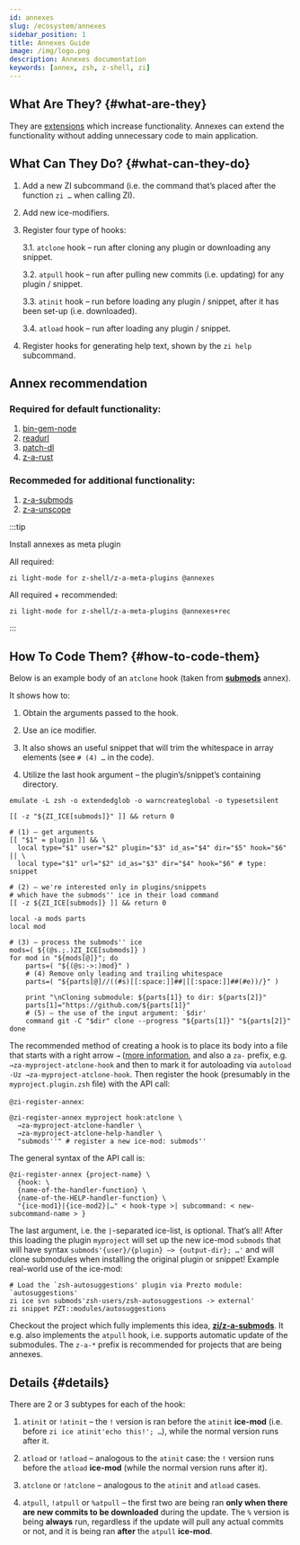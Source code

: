 ```yaml
---
id: annexes
slug: /ecosystem/annexes
sidebar_position: 1
title: Annexes Guide
image: /img/logo.png
description: Annexes documentation
keywords: [annex, zsh, z-shell, zi]
---
```


## What Are They? {#what-are-they}

They are [extensions](https://github.com/z-shell/zannexes) which increase functionality. Annexes can extend the functionality without adding unnecessary code to main application.

## What Can They Do? {#what-can-they-do}

1. Add a new ZI subcommand (i.e. the command that’s placed after the function `zi …` when calling ZI).

2. Add new ice-modifiers.

3. Register four type of hooks:

   3.1. `atclone` hook – run after cloning any plugin or downloading any snippet.

   3.2. `atpull` hook – run after pulling new commits (i.e. updating) for any plugin / snippet.

   3.3. `atinit` hook – run before loading any plugin / snippet, after it has been set-up (i.e. downloaded).

   3.4. `atload` hook – run after loading any plugin / snippet.

4. Register hooks for generating help text, shown by the `zi help` subcommand.

## Annex recommendation

### Required for default functionality:

1. [bin-gem-node](https://github.com/z-shell/z-a-bin-gem-node)
2. [readurl](https://github.com/z-shell/z-a-readurl)
3. [patch-dl](https://github.com/z-shell/z-a-patch-dl)
4. [z-a-rust](https://github.com/z-shell/z-a-rust)

### Recommeded for additional functionality:

1. [z-a-submods](https://github.com/z-shell/z-a-submods)
2. [z-a-unscope](https://github.com/z-shell/z-a-unscope)

:::tip

Install annexes as meta plugin

All required:

```shell
zi light-mode for z-shell/z-a-meta-plugins @annexes
```

All required + recommended:

```shell
zi light-mode for z-shell/z-a-meta-plugins @annexes+rec
```

:::

## How To Code Them? {#how-to-code-them}

Below is an example body of an `atclone` hook (taken from [**submods**](https://github.com/z-shell/z-a-submods) annex).

It shows how to:

1. Obtain the arguments passed to the hook.

2. Use an ice modifier.

3. It also shows an useful snippet that will trim the whitespace in array elements (see `# (4) …` in the code).

4. Utilize the last hook argument – the plugin’s/snippet’s containing directory.

```shell
emulate -L zsh -o extendedglob -o warncreateglobal -o typesetsilent

[[ -z "${ZI_ICE[submods]}" ]] && return 0

# (1) – get arguments
[[ "$1" = plugin ]] && \
  local type="$1" user="$2" plugin="$3" id_as="$4" dir="$5" hook="$6" || \
  local type="$1" url="$2" id_as="$3" dir="$4" hook="$6" # type: snippet

# (2) – we're interested only in plugins/snippets
# which have the submods'' ice in their load command
[[ -z ${ZI_ICE[submods]} ]] && return 0

local -a mods parts
local mod

# (3) – process the submods'' ice
mods=( ${(@s.;.)ZI_ICE[submods]} )
for mod in "${mods[@]}"; do
    parts=( "${(@s:->:)mod}" )
    # (4) Remove only leading and trailing whitespace
    parts=( "${parts[@]//((#s)[[:space:]]##|[[:space:]]##(#e))/}" )

    print "\nCloning submodule: ${parts[1]} to dir: ${parts[2]}"
    parts[1]="https://github.com/${parts[1]}"
    # (5) – the use of the input argument: `$dir'
    command git -C "$dir" clone --progress "${parts[1]}" "${parts[2]}"
done
```

The recommended method of creating a hook is to place its body into a file that starts with a right arrow `→` ([more information](https://z-shell.github.io/docs/zsh/Zsh-Plugin-Standard.html#_the_proposed_function_name_prefixes), and also a `za-` prefix, e.g. `→za-myproject-atclone-hook` and then to mark it for autoloading via `autoload -Uz →za-myproject-atclone-hook`. Then register the hook (presumably in the `myproject.plugin.zsh` file) with the API call:

`@zi-register-annex`:

```shell
@zi-register-annex myproject hook:atclone \
  →za-myproject-atclone-handler \
  →za-myproject-atclone-help-handler \
  "submods''" # register a new ice-mod: submods''
```

The general syntax of the API call is:

```shell
@zi-register-annex {project-name} \
  {hook: \
  {name-of-the-handler-function} \
  {name-of-the-HELP-handler-function} \
  "{ice-mod1}|{ice-mod2}|…" < hook-type >| subcommand: < new-subcommand-name > }
```

The last argument, i.e. the `|`-separated ice-list, is optional. That’s all\! After this loading the plugin `myproject` will set up the new ice-mod `submods` that will have syntax `submods'{user}/{plugin} –> {output-dir}; …'` and will clone submodules when installing the original plugin or snippet\! Example real-world use of the ice-mod:

```shell
# Load the `zsh-autosuggestions' plugin via Prezto module: `autosuggestions'
zi ice svn submods'zsh-users/zsh-autosuggestions -> external'
zi snippet PZT::modules/autosuggestions
```

Checkout the project which fully implements this idea, [**zi/z-a-submods**](https://github.com/z-shell/z-a-submods). It e.g. also implements the `atpull` hook, i.e. supports automatic update of the submodules. The `z-a-*` prefix is recommended for projects that are being annexes.

## Details {#details}

There are 2 or 3 subtypes for each of the hook:

1. `atinit` or `!atinit` – the `!` version is ran before the `atinit` **ice-mod** (i.e. before `zi ice atinit'echo this!'; …`), while the normal version runs after it.

2. `atload` or `!atload` – analogous to the `atinit` case: the `!` version runs before the `atload` **ice-mod** (while the normal version runs after it).

3. `atclone` or `!atclone` – analogous to the `atinit` and `atload` cases.

4. `atpull`, `!atpull` or `%atpull` – the first two are being ran **only when there are new commits to be downloaded** during the update. The `%` version is being **always** run, regardless if the update will pull any actual commits or not, and it is being ran **after** the `atpull` **ice-mod**.
